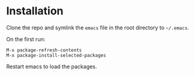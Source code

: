 # Installation

Clone the repo and symlink the `emacs` file in the root directory to `~/.emacs`.

On the first run:

```
M-x package-refresh-contents
M-x package-install-selected-packages
```

Restart emacs to load the packages.